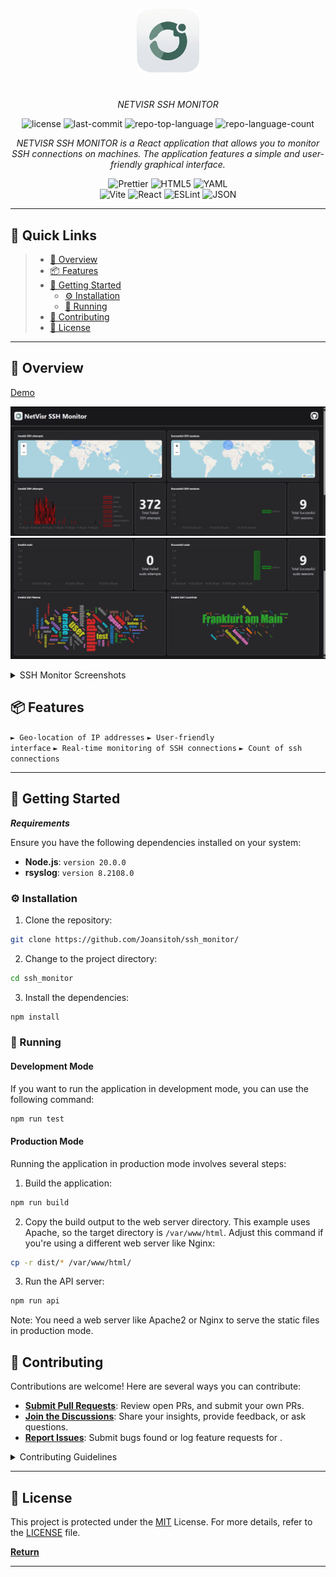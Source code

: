 <p align="center">
  <img src="src/assets/logo.png" width="100" />
</p>
<p align="center">
    <h1 align="center"></h1>
</p>
<p align="center">
    <em>NETVISR SSH MONITOR</em>
</p>
<p align="center">
	<img src="https://img.shields.io/github/license/Joansitoh/ssh_monitor?style=flat&color=0080ff" alt="license">
	<img src="https://img.shields.io/github/last-commit/Joansitoh/ssh_monitor?style=flat&logo=git&logoColor=white&color=0080ff" alt="last-commit">
	<img src="https://img.shields.io/github/languages/top/Joansitoh/ssh_monitor?style=flat&color=0080ff" alt="repo-top-language">
	<img src="https://img.shields.io/github/languages/count/Joansitoh/ssh_monitor?style=flat&color=0080ff" alt="repo-language-count">
<p>
<p align="center">
<em>NETVISR SSH MONITOR is a React application that allows you to monitor SSH connections on machines. The application features a simple and user-friendly graphical interface.</em>
</p>
<p align="center">
	<img src="https://img.shields.io/badge/Prettier-F7B93E.svg?style=flat&logo=Prettier&logoColor=black" alt="Prettier">
	<img src="https://img.shields.io/badge/HTML5-E34F26.svg?style=flat&logo=HTML5&logoColor=white" alt="HTML5">
	<img src="https://img.shields.io/badge/YAML-CB171E.svg?style=flat&logo=YAML&logoColor=white" alt="YAML">
	<br>
	<img src="https://img.shields.io/badge/Vite-646CFF.svg?style=flat&logo=Vite&logoColor=white" alt="Vite">
	<img src="https://img.shields.io/badge/React-61DAFB.svg?style=flat&logo=React&logoColor=black" alt="React">
	<img src="https://img.shields.io/badge/ESLint-4B32C3.svg?style=flat&logo=ESLint&logoColor=white" alt="ESLint">
	<img src="https://img.shields.io/badge/JSON-000000.svg?style=flat&logo=JSON&logoColor=white" alt="JSON">
</p>
<hr>

## 🔗 Quick Links

> - [📍 Overview](#-overview)
> - [📦 Features](#-features)
> - [🚀 Getting Started](#-getting-started)
>   - [⚙️ Installation](#️-installation)
>   - [🤖 Running ](#-running-)
> - [🤝 Contributing](#-contributing)
> - [📄 License](#-license)

---

## 📍 Overview

[Demo](https://monitor.netvisr.me/)

![SSH Monitor screenshot 1](/resources/ssh_panel_one.png)
![SSH Monitor screenshot 2](/resources/ssh_panel_two.png)

<details>
  <summary>SSH Monitor Screenshots</summary>

![SSH Monitor screenshot 3](/resources/ssh_attempts_bars.png)
![SSH Monitor screenshot 3](/resources/ssh_attempts_map.png)
![SSH Monitor screenshot 3](/resources/ssh_attempts_names.png)

## </details>

## 📦 Features

<code>► Geo-location of IP addresses</code>
<code>► User-friendly interface</code>
<code>► Real-time monitoring of SSH connections</code>
<code>► Count of ssh connections</code>

---

## 🚀 Getting Started

**_Requirements_**

Ensure you have the following dependencies installed on your system:

- **Node.js**: `version 20.0.0`
- **rsyslog**: `version 8.2108.0`

### ⚙️ Installation

1. Clone the repository:

```sh
git clone https://github.com/Joansitoh/ssh_monitor/
```

2. Change to the project directory:

```sh
cd ssh_monitor
```

3. Install the dependencies:

```sh
npm install
```

### 🤖 Running

#### Development Mode

If you want to run the application in development mode, you can use the following command:

```sh
npm run test
```

#### Production Mode

Running the application in production mode involves several steps:

1. Build the application:

```sh
npm run build
```

2. Copy the build output to the web server directory. This example uses Apache, so the target directory is `/var/www/html`. Adjust this command if you're using a different web server like Nginx:

```sh
cp -r dist/* /var/www/html/
```

3. Run the API server:

```sh
npm run api
```

Note: You need a web server like Apache2 or Nginx to serve the static files in production mode.

## 🤝 Contributing

Contributions are welcome! Here are several ways you can contribute:

- **[Submit Pull Requests](https://github.com/Joansitoh/ssh_monitor/blob/main/CONTRIBUTING.md)**: Review open PRs, and submit your own PRs.
- **[Join the Discussions](https://github.com/Joansitoh/ssh_monitor/discussions)**: Share your insights, provide feedback, or ask questions.
- **[Report Issues](https://github.com/Joansitoh/ssh_monitor/issues)**: Submit bugs found or log feature requests for .

<details closed>
    <summary>Contributing Guidelines</summary>

1. **Fork the Repository**: Start by forking the project repository to your GitHub account.
2. **Clone Locally**: Clone the forked repository to your local machine using a Git client.
   ```sh
   git clone https://github.com/Joansitoh/ssh_monitor/
   ```
3. **Create a New Branch**: Always work on a new branch, giving it a descriptive name.
   ```sh
   git checkout -b new-feature-x
   ```
4. **Make Your Changes**: Develop and test your changes locally.
5. **Commit Your Changes**: Commit with a clear message describing your updates.
   ```sh
   git commit -m 'Implemented new feature x.'
   ```
6. **Push to GitHub**: Push the changes to your forked repository.
   ```sh
   git push origin new-feature-x
   ```
7. **Submit a Pull Request**: Create a PR against the original project repository. Clearly describe the changes and their motivations.

Once your PR is reviewed and approved, it will be merged into the main branch.

</details>

---

## 📄 License

This project is protected under the [MIT](https://choosealicense.com/licenses/mit/) License. For more details, refer to the [LICENSE](https://choosealicense.com/licenses/mit/) file.

[**Return**](#-quick-links)

---

